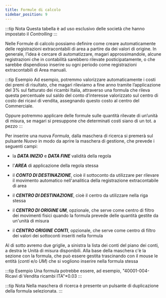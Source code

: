 ```yaml
---
title: Formule di calcolo
sidebar_position: 9
---
```


:::tip Nota
Questa tabella è ad uso esclusivo delle società che hanno impostato il *Controlling*
:::

Nelle Formule di calcolo possiamo definire come creare automaticamente delle registrazioni extracontabili di area a partire da dei valori di origine. In generale, l’idea è cercare di automatizzare, magari approssimandole, alcune registrazioni che in contabilità sarebbero rilevate posticipatamente, o che sarebbe dispendioso inserire su ogni periodo come registrazioni extracontabili di Area manuali.

:::tip Esempio
Ad esempio, potremmo valorizzare automaticamente i costi dei premi di risultato, che magari rileviamo a fine anno tramite l’applicazione del 3% sul fatturato dei ricambi Italia, attraverso una formula che rileva questa percentuale sul saldo del conto d’interesse valorizzato sul centro di costo dei ricavi di vendita, assegnando questo costo al centro del Commerciale.

Oppure potremmo applicare delle formule sulle quantità rilevate di un’unità di misura, se magari si presuppone che determinati costi siano di un tot. a pezzo
:::

Per inserire una nuova *Formula*, dalla maschera di ricerca si premerà sul pulsante *Nuovo* in modo da aprire la maschera di gestione, che prevede i seguenti campi:
- la ***DATA INIZIO*** e ***DATA FINE*** validità della regola

- l'***AREA*** di applicazione della regola stessa

- il ***CONTO DI DESTINAZIONE***, cioè il sottoconto da utilizzare per rilevare il movimento automatico nell'analitica della registrazione extracontabile di area

- il ***CENTRO DI DESTINAZIONE***, cioè il centro da utilizzare nella riga stessa

- il ***CENTRO DI ORIGINE UM***, opzionale, che serve come centro di filtro dei movimenti fisici quando la formula prevede delle quantità gestite da un'unità di misura

- il ***CENTRO ORIGINE CONTI***, opzionale, che serve come centro di filtro dei valori dei sottoconti inseriti nella formula

Al di sotto avremo due griglie, a sinistra la lista dei conti del piano dei conti, a destra le Unità di misura disponibili.
Alla base della maschera c'è la sezione con la formula, che può essere gestita trascinando con il mouse le entità (*conti* e/o *UM*) che si vogliono inserire nella formula stessa

:::tip Esempio
Una formula potrebbe essere, ad esempio, "40001-004-Ricavi di Vendita ricambi ITA"*0.03
:::

:::tip Nota
Nella maschera di ricerca è presente un pulsante di duplicazione della formula selezionata.
:::
